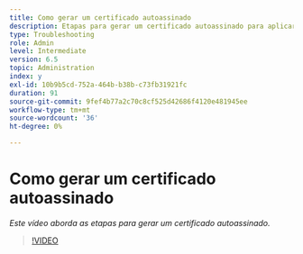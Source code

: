 ```yaml
---
title: Como gerar um certificado autoassinado
description: Etapas para gerar um certificado autoassinado para aplicar SSL
type: Troubleshooting
role: Admin
level: Intermediate
version: 6.5
topic: Administration
index: y
exl-id: 10b9b5cd-752a-464b-b38b-c73fb31921fc
duration: 91
source-git-commit: 9fef4b77a2c70c8cf525d42686f4120e481945ee
workflow-type: tm+mt
source-wordcount: '36'
ht-degree: 0%

---
```


# Como gerar um certificado autoassinado

*Este vídeo aborda as etapas para gerar um certificado autoassinado.*

>[!VIDEO](https://video.tv.adobe.com/v/335539?quality=12&learn=on)
